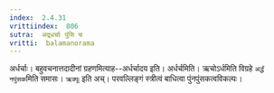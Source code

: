 ```yaml
---
index:  2.4.31
vrittiindex:  806
sutra:  अद्र्धर्चाः पुंसि च
vritti:  balamanorama 
---
```


अर्धर्चाः। बहुवचनात्तदादीनां ग्रहणमित्याह--अर्धर्चादय इति। अर्धर्चमिति। ऋचोऽर्धमिति विग्रहे `अर्द्धं नपुंसक`मिति समासः। `ऋक्पूः` इति अच्। परवल्लिङ्गं स्त्रीत्वं बाधित्वा पुंनपुंसकत्वविकल्पः।

